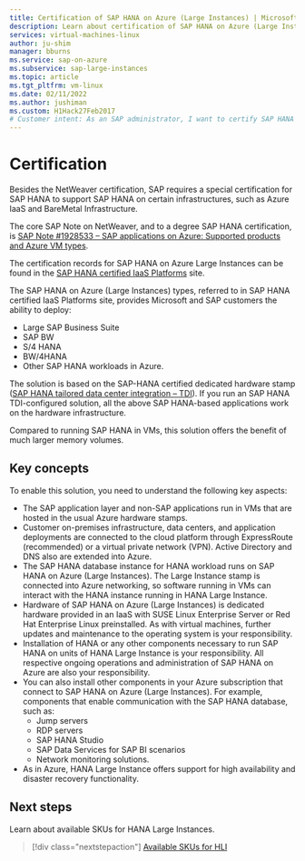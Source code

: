 ```yaml
---
title: Certification of SAP HANA on Azure (Large Instances) | Microsoft Docs
description: Learn about certification of SAP HANA on Azure (Large Instances).
services: virtual-machines-linux
author: ju-shim
manager: bburns
ms.service: sap-on-azure
ms.subservice: sap-large-instances
ms.topic: article
ms.tgt_pltfrm: vm-linux
ms.date: 02/11/2022
ms.author: jushiman
ms.custom: H1Hack27Feb2017
# Customer intent: As an SAP administrator, I want to certify SAP HANA on Azure Large Instances, so that I can ensure it meets the necessary infrastructure and performance standards for deploying business-critical applications.
---
```

# Certification

Besides the NetWeaver certification, SAP requires a special certification for SAP HANA to support SAP HANA on certain infrastructures, such as Azure IaaS and BareMetal Infrastructure.

The core SAP Note on NetWeaver, and to a degree SAP HANA certification, is [SAP Note #1928533 – SAP applications on Azure: Supported products and Azure VM types](https://launchpad.support.sap.com/#/notes/1928533).

The certification records for SAP HANA on Azure Large Instances can be found in the [SAP HANA certified IaaS Platforms](https://www.sap.com/dmc/exp/2014-09-02-hana-hardware/enEN/#/solutions?filters=v:deCertified;ve:24;iaas;v:125;v:105;v:99;v:120) site. 

The SAP HANA on Azure (Large Instances) types, referred to in SAP HANA certified IaaS Platforms site, provides Microsoft and SAP customers the ability to deploy:

- Large SAP Business Suite
- SAP BW
- S/4 HANA
- BW/4HANA
- Other SAP HANA workloads in Azure. 

The solution is based on the SAP-HANA certified dedicated hardware stamp ([SAP HANA tailored data center integration – TDI](https://help.sap.com/docs/SAP_HANA_PLATFORM/eb3777d5495d46c5b2fa773206bbfb46/0b15a92d554c4941a452c9ca127f8c70.html)). If you run an SAP HANA TDI-configured solution, all the above SAP HANA-based applications work on the hardware infrastructure.

Compared to running SAP HANA in VMs, this solution offers the benefit of much larger memory volumes. 

## Key concepts

To enable this solution, you need to understand the following key aspects:

- The SAP application layer and non-SAP applications run in VMs that are hosted in the usual Azure hardware stamps.
- Customer on-premises infrastructure, data centers, and application deployments are connected to the cloud platform through ExpressRoute (recommended) or a virtual private network (VPN). Active Directory and DNS also are extended into Azure.
- The SAP HANA database instance for HANA workload runs on SAP HANA on Azure (Large Instances). The Large Instance stamp is connected into Azure networking, so software running in VMs can interact with the HANA instance running in HANA Large Instance.
- Hardware of SAP HANA on Azure (Large Instances) is dedicated hardware provided in an IaaS with SUSE Linux Enterprise Server or Red Hat Enterprise Linux preinstalled. As with virtual machines, further updates and maintenance to the operating system is your responsibility.
- Installation of HANA or any other components necessary to run SAP HANA on units of HANA Large Instance is your responsibility. All respective ongoing operations and administration of SAP HANA on Azure are also your responsibility.
- You can also install other components in your Azure subscription that connect to SAP HANA on Azure (Large Instances). For example, components that enable communication with the SAP HANA database, such as:        
    - Jump servers
    - RDP servers
    - SAP HANA Studio
    - SAP Data Services for SAP BI scenarios
    - Network monitoring solutions.
- As in Azure, HANA Large Instance offers support for high availability and disaster recovery functionality.

## Next steps

Learn about available SKUs for HANA Large Instances.

> [!div class="nextstepaction"]
> [Available SKUs for HLI](hana-available-skus.md)
